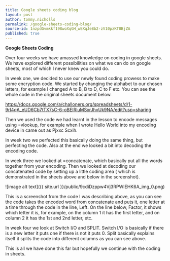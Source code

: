 ```yaml
---
title: Google sheets coding blog
layout: post
author: tommy.nicholls
permalink: /google-sheets-coding-blog/
source-id: 1nzpdGvmkkf198woXqGH_wEXqJeBb2-zV10pzKT0BjZA
published: true
---
```

**Google Sheets Coding**

Over four weeks we have amassed knowledge on coding in google sheets. We have explored different possibilities on what we can do on google sheets, most of which I never knew you could do. 

In week one, we decided to use our newly found coding prowess to make some encryption code.  We started  by changing the alphabet to our chosen letters, for example I changed A to B, B to D, C to F etc. You can see the whole code in the original sheets document below. 

https://docs.google.com/a/challoners.org/spreadsheets/d/1-9rI4qA_eUD6Cb7tTX7sC-6-oBEIRluMSxrJhvUk9NA/edit?usp=sharing

Then we used the code we had learnt in the lesson to encode messages using =vlookup, for example when I wrote Hello World into my encoding device in came out as Pjxxc Scxih.

In week two we perfected this basically doing the same thing, but perfecting the code. Also at the end we looked a bit into decoding the encoding code.

In week three we looked at =concatenate, which basically put all the words together from your encoding. Then we looked at decoding our concatenated code by setting up a little coding area ( which is demonstrated in the sheets above and below in the screenshot).

![image alt text]({{ site.url }}/public/9cdiDzppw4Vj3RPWIEHK6A_img_0.png)                                                                     

This is a screenshot from the code I was describing above, as you can see the code takes the encoded word from concatenate and puts it, one letter at a time through the code in the line, Left.  On the line below, Factor, it shows which letter it is, for example, on the column 1 it has the first letter, and on column 2 it has the 1st and 2nd letter, etc.

In week four we look at Switch I/O and SPLIT. Switch I/O is basically if there is a new letter it puts one if there is not it puts 0. Split basically explains itself it splits the code into different columns as you can see above.

This is all we have done this far but hopefully we continue with the coding in sheets.

